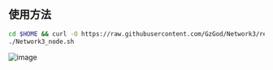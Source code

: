 ## 使用方法
   ```bash
cd $HOME && curl -O https://raw.githubusercontent.com/GzGod/Network3/refs/heads/main/Network3_node.sh && chmod +x Network3_node.sh
./Network3_node.sh
   ```
![image](https://github.com/user-attachments/assets/6ef03046-7fbf-41dd-a99f-400cf4519843)
